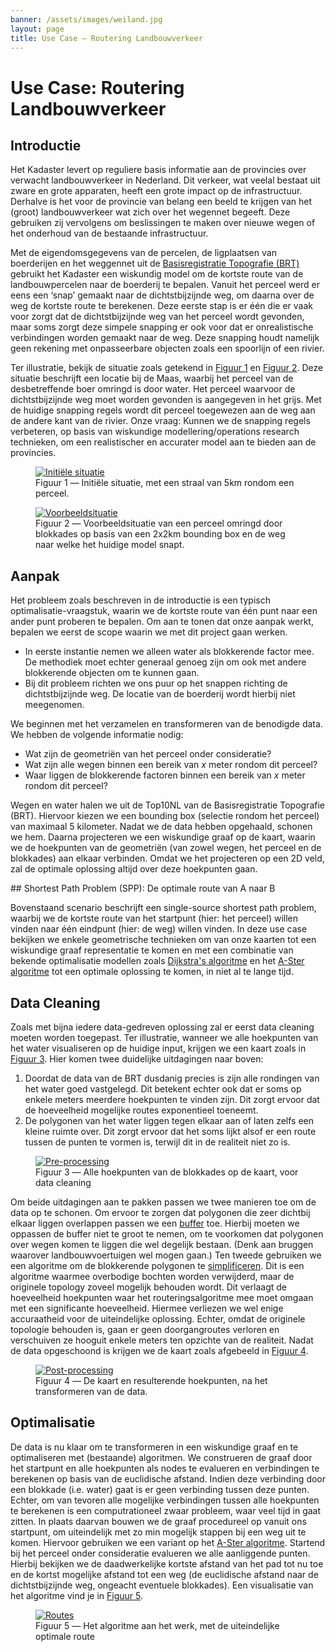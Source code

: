```yaml
---
banner: /assets/images/weiland.jpg
layout: page
title: Use Case ― Routering Landbouwverkeer
---
```

# Use Case: Routering Landbouwverkeer

## Introductie

Het Kadaster levert op reguliere basis informatie aan de provincies over verwacht landbouwverkeer in Nederland.  Dit verkeer, wat veelal bestaat uit zware en grote apparaten, heeft een grote impact op de infrastructuur.  Derhalve is het voor de provincie van belang een beeld te krijgen van het (groot) landbouwverkeer wat zich over het wegennet begeeft.  Deze gebruiken zij vervolgens om beslissingen te maken over nieuwe wegen of het onderhoud van de bestaande infrastructuur.

Met de eigendomsgegevens van de percelen, de ligplaatsen van boerderijen en het weggennet uit de [Basisregistratie Topografie (BRT)](https://labs.kadaster.nl/cases/brt-ld) gebruikt het Kadaster een wiskundig model om de kortste route van de landbouwpercelen naar de boerderij te bepalen.  Vanuit het perceel werd er eens een ‘snap’ gemaakt naar de dichtstbijzijnde weg, om daarna over de weg de kortste route te berekenen.  Deze eerste stap is er één die er vaak voor zorgt dat de dichtstbijzijnde weg van het perceel wordt gevonden, maar soms zorgt deze simpele snapping er ook voor dat er onrealistische verbindingen worden gemaakt naar de weg.  Deze snapping houdt namelijk geen rekening met onpasseerbare objecten zoals een spoorlijn of een rivier.

Ter illustratie, bekijk de situatie zoals getekend in [Figuur 1](#figuur-1) en [Figuur 2](#figuur-2).  Deze situatie beschrijft een locatie bij de Maas, waarbij het perceel van de desbetreffende boer omringd is door water.  Het perceel waarvoor de dichtstbijzijnde weg moet worden gevonden is aangegeven in het grijs.  Met de huidige snapping regels wordt dit perceel toegewezen aan de weg aan de andere kant van de rivier.  Onze vraag: Kunnen we de snapping regels verbeteren, op basis van wiskundige modellering/operations research technieken, om een realistischer en accurater model aan te bieden aan de provincies.

<figure id="figuur-1">
  <a href="/assets/images/landbouwverkeer/1-initial.png">
    <img src="/assets/images/landbouwverkeer/1-initial.png" alt="Initiële situatie">
  </a>
  <figcaption>
    Figuur 1 ― Initiële situatie, met een straal van 5km rondom een perceel.
  </figcaption>
</figure>

<figure id="figuur-2">
  <a href="/assets/images/landbouwverkeer/2-snapping.png">
    <img src="/assets/images/landbouwverkeer/2-snapping.png" alt="Voorbeeldsituatie">
  </a>
  <figcaption>
    Figuur 2 ― Voorbeeldsituatie van een perceel omringd door blokkades op basis van een 2x2km bounding box en de weg naar welke het huidige model snapt.
  </figcaption>
</figure>

## Aanpak

Het probleem zoals beschreven in de introductie is een typisch optimalisatie-vraagstuk, waarin we de kortste route van één punt naar een ander punt proberen te bepalen.  Om aan te tonen dat onze aanpak werkt, bepalen we eerst de scope waarin we met dit project gaan werken.

  - In eerste instantie nemen we alleen water als blokkerende factor mee.  De methodiek moet echter generaal genoeg zijn om ook met andere blokkerende objecten om te kunnen gaan.
  - Bij dit probleem richten we ons puur op het snappen richting de dichtstbijzijnde weg.  De locatie van de boerderij wordt hierbij niet meegenomen.

We beginnen met het verzamelen en transformeren van de benodigde data.  We hebben de volgende informatie nodig:

  - Wat zijn de geometriën van het perceel onder consideratie?
  - Wat zijn alle wegen binnen een bereik van *x* meter rondom dit perceel?
  - Waar liggen de blokkerende factoren binnen een bereik van *x* meter rondom dit perceel?

Wegen en water halen we uit de Top10NL van de Basisregistratie Topografie (BRT).  Hiervoor kiezen we een bounding box (selectie rondom het perceel) van maximaal 5 kilometer.  Nadat we de data hebben opgehaald, schonen we hem.  Daarna projecteren we een wiskundige graaf op de kaart, waarin we de hoekpunten van de geometriën (van zowel wegen, het perceel en de blokkades) aan elkaar verbinden.  Omdat we het projecteren op een 2D veld, zal de optimale oplossing altijd over deze hoekpunten gaan.

<div class="textbox" markdown="1">
## Shortest Path Problem (SPP): De optimale route van A naar B

Bovenstaand scenario beschrijft een single-source shortest path problem, waarbij we de kortste route van het startpunt (hier: het perceel) willen vinden naar één eindpunt (hier: de weg) willen vinden.  In deze use case bekijken we enkele geometrische technieken om van onze kaarten tot een wiskundige graaf representatie te komen en met een combinatie van bekende optimalisatie modellen zoals [Dijkstra's algoritme](https://nl.wikipedia.org/wiki/Kortstepad-algoritme) en het [A-Ster algoritme](https://nl.wikipedia.org/wiki/A*-algoritme) tot een optimale oplossing te komen, in niet al te lange tijd.
</div>

## Data Cleaning

Zoals met bijna iedere data-gedreven oplossing zal er eerst data cleaning moeten worden toegepast.  Ter illustratie, wanneer we alle hoekpunten van het water visualiseren op de huidige input, krijgen we een kaart zoals in [Figuur 3](#figuur-3).  Hier komen twee duidelijke uitdagingen naar boven:

  1. Doordat de data van de BRT dusdanig precies is zijn alle rondingen van het water goed vastgelegd.  Dit betekent echter ook dat er soms op enkele meters meerdere hoekpunten te vinden zijn.  Dit zorgt ervoor dat de hoeveelheid mogelijke routes exponentieel toeneemt.
  2. De polygonen van het water liggen tegen elkaar aan of laten zelfs een kleine ruimte over.  Dit zorgt ervoor dat het soms lijkt alsof er een route tussen de punten te vormen is, terwijl dit in de realiteit niet zo is.

<figure id="figuur-3">
  <a href="/assets/images/landbouwverkeer/3-pre-preprocessing.png">
    <img src="/assets/images/landbouwverkeer/3-pre-preprocessing.png" alt="Pre-processing">
  </a>
  <figcaption>
    Figuur 3 ― Alle hoekpunten van de blokkades op de kaart, voor data cleaning
  </figcaption>
</figure>

Om beide uitdagingen aan te pakken passen we twee manieren toe om de data op te schonen.  Om ervoor te zorgen dat polygonen die zeer dichtbij elkaar liggen overlappen passen we een [buffer](http://desktop.arcgis.com/en/arcmap/10.3/tools/analysis-toolbox/buffer.htm) toe.  Hierbij moeten we oppassen de buffer niet te groot te nemen, om te voorkomen dat polygonen over wegen komen te liggen die wel degelijk bestaan.  (Denk aan bruggen waarover landbouwvoertuigen wel mogen gaan.)  Ten tweede gebruiken we een algoritme om de blokkerende polygonen te [simplificeren](http://desktop.arcgis.com/en/arcmap/10.3/tools/cartography-toolbox/simplify-polygon.htm).  Dit is een algoritme waarmee overbodige bochten worden verwijderd, maar de originele topology zoveel mogelijk behouden wordt.  Dit verlaagt de hoeveelheid hoekpunten waar het routeringsalgoritme mee moet omgaan met een significante hoeveelheid.  Hiermee verliezen we wel enige accuraatheid voor de uiteindelijke oplossing.  Echter, omdat de originele topologie behouden is, gaan er geen doorgangroutes verloren en verschuiven ze hooguit enkele meters ten opzichte van de realiteit.  Nadat de data opgeschoond is krijgen we de kaart zoals afgebeeld in [Figuur 4](#figuur-4).

<figure id="figuur-4">
  <a href="/assets/images/landbouwverkeer/4-post-processing.png">
    <img src="/assets/images/landbouwverkeer/4-post-processing.png" alt="Post-processing">
  </a>
  <figcaption>
    Figuur 4 ― De kaart en resulterende hoekpunten, na het transformeren van de data.
  </figcaption>
</figure>

## Optimalisatie

De data is nu klaar om te transformeren in een wiskundige graaf en te optimaliseren met (bestaande) algoritmen.  We construeren de graaf door het startpunt en alle hoekpunten als nodes te evalueren en verbindingen te berekenen op basis van de euclidische afstand.  Indien deze verbinding door een blokkade (i.e. water) gaat is er geen verbinding tussen deze punten.  Echter, om van tevoren alle mogelijke verbindingen tussen alle hoekpunten te berekenen is een computrationeel zwaar probleem, waar veel tijd in gaat zitten.  In plaats daarvan bouwen we de graaf procedureel op vanuit ons startpunt, om uiteindelijk met zo min mogelijk stappen bij een weg uit te komen.  Hiervoor gebruiken we een variant op het [A-Ster algoritme](https://nl.wikipedia.org/wiki/A*-algoritme).  Startend bij het perceel onder consideratie evalueren we alle aanliggende punten.  Hierbij bekijken we de daadwerkelijke kortste afstand van het pad tot nu toe
en de kortst mogelijke afstand tot een weg (de euclidische afstand naar de dichtstbijzijnde weg, ongeacht eventuele blokkades).  Een visualisatie van het algoritme vind je in [Figuur 5](#figuur-5).

<figure id="figuur-5">
  <a href="/assets/images/landbouwverkeer/5-routes.gif">
    <img src="/assets/images/landbouwverkeer/5-routes.gif" alt="Routes">
  </a>
  <figcaption>
    Figuur 5 ― Het algoritme aan het werk, met de uiteindelijke optimale route
  </figcaption>
</figure>
